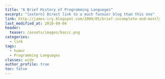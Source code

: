 ```yaml
---
title: "A Brief History of Programming Languages"
excerpt: "[extern] Direct link to a much funnier blog than this one"
link: http://james-iry.blogspot.com/2009/05/brief-incomplete-and-mostly-wrong.html
last_modified_at: 2010-09-04
header:
  teaser: /assets/images/basic.png
categories:
  - link
tags:
  - humor
  - Programming Languages
classes: wide
author_profile: true
toc: false
---
```

